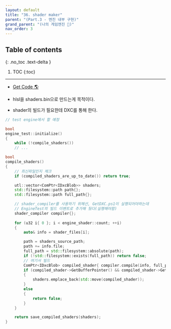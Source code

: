 ```yaml
---
layout: default
title: "36. shader maker"
parent: "(Part.3 - 엔진 내부 구현)"
grand_parent: "(나의 게임엔진 🎲)"
nav_order: 3
---
```


## Table of contents
{: .no_toc .text-delta }

1. TOC
{:toc}

---

* [Get Code 🌎](https://github.com/Arthur880708/ArthurDX12GameEngine/commit/71bf693e68d5a4922d81f9e1e2e3a35b93750980)

* hlsl을 shaders.bin으로 만드는게 목적이다.
* shader의 빌드가 필요한데 DXC를 통해 한다.

```cpp
// test engine에서 할 예정

bool
engine_test::initialize()
{
    while (!compile_shaders())
    // ...
```

```cpp
bool
compile_shaders()
{
    // 최신파일인지 체크
    if (compiled_shaders_are_up_to_date()) return true;

    utl::vector<ComPtr<IDxcBlob>> shaders;
    std::filesystem::path path{};
    std::filesystem::path full_path{};

    // shader_compiler를 사용하기 위해선, GetDXC.ps1이 실행되어야하는데
    // EngineTest의 빌드 이벤트로 추가해 뒀다(실행해야함)
    shader_compiler compiler{};
    
    for (u32 i{ 0 }; i < engine_shader::count; ++i)
    {
        auto& info = shader_files[i];

        path = shaders_source_path;
        path += info.file;
        full_path = std::filesystem::absolute(path);
        if (!std::filesystem::exists(full_path)) return false;
        // 여기서 빌드
        ComPtr<IDxcBlob> compiled_shader{ compiler.compile(info, full_path) };
        if (compiled_shader->GetBufferPointer() && compiled_shader->GetBufferSize())
        {
            shaders.emplace_back(std::move(compiled_shader));
        }
        else
        {
            return false;
        }
    }

    return save_compiled_shaders(shaders);
}
```

